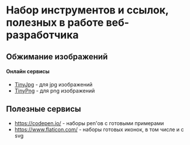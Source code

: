 # Набор инструментов и ссылок, полезных в работе веб-разработчика
## Обжимание изображений
#### Онлайн сервисы
* [TinyJpg](https://tinyjpg.com/) - для jpg изображений
* [TinyPng](https://tinypng.com/) - для png изображений
## Полезные сервисы
* https://codepen.io/ - наборы pen'ов с готовыми примерами
* https://www.flaticon.com/ - наборы готовых иконок, в том числе и с svg
